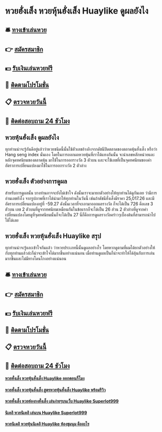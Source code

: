 # หวยฮั่งเส็ง หวยหุ้นฮั่งเส็ง Huaylike ดูผลยังไง

## 🛎 [ทางเข้าเล่นหวย](https://bit.ly/3xwsVCu)
## 👉 [สมัครสมาชิก](https://bit.ly/3xwsVCu)
## 💵 [รับเงินเล่นหวยฟรี](https://bit.ly/3RRJtNr)
## 👑 [ติดตามโปรโมชั่น](https://bit.ly/3RRJtNr)
## 📋 [ตรวจหวยวันนี้](https://bit.ly/3RRJtNr)
## 📱 [ติดต่อสอบถาม 24 ชัวโมง](https://bit.ly/3RRJtNr)

## หวยหุ้นฮั่งเส็ง ดูผลยังไง
ทุกท่านน่าจะรู้กันดีอยู่แล้วว่าหวยชนิดนี้นั้นใช้ตัวเลขอ้างอิงจากดัชนีปิดตลาดของตลาดหุ้นฮั่งเส็ง หรือว่า Hang seng index นั่นเอง โดยในการออกผลหวยหุ้นที่เราได้แทงกันนั้น จะนำเลขหลักหน่วยและหลักจุดทศนิยมของตลาดหุ้น มาใช้ในการออกรางวัล 3 ตัวบน และจะใช้เลขที่เป็นจุดทศนิยมของค่าอัตราการเปลี่ยนแปลงมาใช้ในการออกรางวัล 2 ตัวล่าง

## หวยฮั่งเส็ง ตัวอย่างการดูผล
สำหรับการดูผลนั้น บางท่านอาจจะยังไม่เข้าใจ ดังนั้นเราจะมายกตัวอย่างให้ทุกท่านได้ดูกันเลย ว่ามีการอ่านเลขยังไง จากรูปภาพที่เราได้นำมาให้ทุกท่านในวันนี้ เช่นถ้าดัชนีฮั่งเส็งมีราคา 25,017.26 และมีอัตราการเปลี่ยนแปลงอยู่ที่ -59.27 ดังนั้นเวลาที่จะเอามาออกผลรางวัล ก็จะได้เป็น 726 คือเลข 3 ตัวบน เลข 2 ตัวบนที่ดูจากทศนิยมเหมือนกันในข้อแรกก็จะได้เป็น 26  ส่วน 2 ตัวล่างที่ดูจากค่าเปลี่ยนแปลงโดยดูที่จุดทศนิยมนั้นก็จะได้เป็น 27 นี่ก็คือการดูผลรางวัลคร่าวๆเบื้องต้นที่สามารถนำไปใช้ได้เลย

## หวยฮั่งเส็ง หวยหุ้นฮั่งเส็ง Huaylike สรุป
ทุกท่านน่าจะรู้และเข้าใจกันแล้ว ว่าหวยประเภทนี้นั้นดูผลอย่างไร โดยหากดูตามที่ผมได้ยกตัวอย่างให้กับทุกท่านแล้วล่ะก็น่าจะเข้าใจได้มากขึ้นอย่างแน่นอน เมื่อท่านดูผลเป็นก็น่าจะทำให้ได้ลุ้นกับการเล่นมากขึ้นและไม่มีทางโดนโกงอย่างแน่นอน

## 🛎 [ทางเข้าเล่นหวย](https://bit.ly/3xwsVCu)
## 👉 [สมัครสมาชิก](https://bit.ly/3xwsVCu)
## 💵 [รับเงินเล่นหวยฟรี](https://bit.ly/3RRJtNr)
## 👑 [ติดตามโปรโมชั่น](https://bit.ly/3RRJtNr)
## 📋 [ตรวจหวยวันนี้](https://bit.ly/3RRJtNr)
## 📱 [ติดต่อสอบถาม 24 ชัวโมง](https://bit.ly/3RRJtNr)

#### [หวยฮั่งเส็ง หวยหุ้นฮั่งเส็ง Huaylike ออกตอนกี่โมง](https://atom.io/themes/หวยฮั่งเส็ง%20หวยหุ้นฮั่งเส็ง%20Huaylike%20ออกตอนกี่โมง)
#### [หวยฮั่งเส็ง หวยหุ้นฮั่งเส็ง สูตรหวยหุ้นฮั่งเส็ง Huaylike พร้อมรีวิว](https://atom.io/themes/หวยฮั่งเส็ง%20หวยหุ้นฮั่งเส็ง%20สูตรหวยหุ้นฮั่งเส็ง%20Huaylike%20พร้อมรีวิว)
#### [หวยฮั่งเส็ง หวยฮ่องกงฮั่งเส็ง เล่นง่ายๆบนเว็บ Huaylike Superlot999](https://atom.io/themes/หวยฮั่งเส็ง%20หวยฮ่องกงฮั่งเส็ง%20เล่นง่ายๆบนเว็บ%20Huaylike%20Superlot999)
#### [นิเคอิ หวยนิเคอิ เล่นบน Huaylike Superlot999](https://atom.io/themes/นิเคอิ%20หวยนิเคอิ%20เล่นบน%20Huaylike%20Superlot999)
#### [หวยนิเคอิ หวยหุ้นนิเคอิ Huaylike ห้องชุมนุม คืออะไร](https://atom.io/themes/หวยนิเคอิ%20หวยหุ้นนิเคอิ%20Huaylike%20ห้องชุมนุม%20คืออะไร)